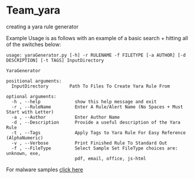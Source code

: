 # Team_yara
creating a yara rule generator

Example
Usage is as follows with an example of a basic search + hitting all of the switches below:

```
usage: yaraGenerator.py [-h] -r RULENAME -f FILETYPE [-a AUTHOR] [-d DESCRIPTION] [-t TAGS] InputDirectory 

YaraGenerator

positional arguments:
  InputDirectory        Path To Files To Create Yara Rule From

optional arguments:
  -h , --help             show this help message and exit
  -r , --RuleName         Enter A Rule/Alert Name (No Spaces + Must Start with Letter)
  -a , --Author           Enter Author Name
  -d , --Description      Provide a useful description of the Yara Rule
  -t , --Tags             Apply Tags to Yara Rule For Easy Reference (AlphaNumeric)
  -v , --Verbose          Print Finished Rule To Standard Out
  -f , --FileType         Select Sample Set FileType choices are: unknown, exe,
                          pdf, email, office, js-html
```

For malware samples [click here](https://github.com/cyber-research/APTMalware/tree/master)
